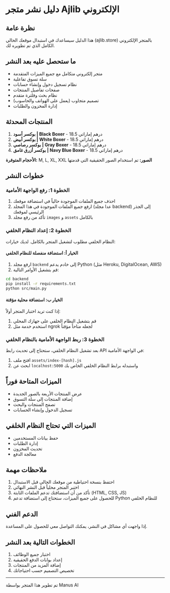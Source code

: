 # دليل نشر متجر Ajlib الإلكتروني

## نظرة عامة
هذا الدليل سيساعدك في استبدال موقعك الحالي (ajlib.store) بالمتجر الإلكتروني الكامل الذي تم تطويره لك.

## ما ستحصل عليه بعد النشر
- متجر إلكتروني متكامل مع جميع الميزات المتقدمة
- سلة تسوق تفاعلية
- نظام تسجيل دخول وإنشاء حسابات
- صفحات تفاصيل المنتجات
- نظام بحث وفلترة متقدم
- تصميم متجاوب (يعمل على الهواتف والحاسوب)
- إدارة المخزون والطلبات

## المنتجات المحدثة
1. **بوكسر أسود | Black Boxer** - 18.5 درهم إماراتي
2. **بوكسر أبيض | White Boxer** - 18.5 درهم إماراتي
3. **بوكسر رصاصي | Gray Boxer** - 18.5 درهم إماراتي
4. **بوكسر أزرق غامق | Navy Blue Boxer** - 18.5 درهم إماراتي

**الأحجام المتوفرة:** M, L, XL, XXL
**الصور:** تم استخدام الصور الحقيقية التي قدمتها

## خطوات النشر

### الخطوة 1: رفع الواجهة الأمامية
1. احذف جميع الملفات الموجودة حالياً في استضافة موقعك
2. ارفع جميع الملفات الموجودة في هذا المجلد (عدا مجلد backend) إلى الجذر الرئيسي لموقعك
3. تأكد من رفع مجلد `images` و `assets` بالكامل

### الخطوة 2: إعداد النظام الخلفي
النظام الخلفي مطلوب لتشغيل المتجر بالكامل. لديك خيارات:

#### الخيار أ: استضافة منفصلة للنظام الخلفي
1. ارفع مجلد `backend` إلى خادم يدعم Python (مثل Heroku, DigitalOcean, AWS)
2. قم بتشغيل الأوامر التالية:
```bash
cd backend
pip install -r requirements.txt
python src/main.py
```

#### الخيار ب: استضافة محلية مؤقتة
إذا كنت تريد اختبار المتجر أولاً:
1. قم بتشغيل النظام الخلفي على جهازك المحلي
2. استخدم خدمة مثل ngrok لجعله متاحاً مؤقتاً

### الخطوة 3: ربط الواجهة الأمامية بالنظام الخلفي
بعد تشغيل النظام الخلفي، ستحتاج إلى تحديث رابط API في الواجهة الأمامية:
1. افتح ملف `assets/index-[hash].js`
2. ابحث عن `localhost:5000` واستبدله برابط النظام الخلفي الخاص بك

## الميزات المتاحة فوراً
- عرض المنتجات الأربعة بالصور الجديدة
- إضافة المنتجات إلى سلة التسوق
- تصفح المنتجات والبحث
- تسجيل الدخول وإنشاء الحسابات

## الميزات التي تحتاج النظام الخلفي
- حفظ بيانات المستخدمين
- إدارة الطلبات
- تحديث المخزون
- معالجة الدفع

## ملاحظات مهمة
1. احتفظ بنسخة احتياطية من موقعك الحالي قبل الاستبدال
2. اختبر المتجر محلياً قبل النشر النهائي
3. تأكد من أن استضافتك تدعم الملفات الثابتة (HTML, CSS, JS)
4. للحصول على جميع الميزات، ستحتاج إلى استضافة تدعم Python للنظام الخلفي

## الدعم الفني
إذا واجهت أي مشاكل في النشر، يمكنك التواصل معي للحصول على المساعدة.

## الخطوات التالية بعد النشر
1. اختبار جميع الوظائف
2. إعداد بوابات الدفع الحقيقية
3. إضافة المزيد من المنتجات
4. تخصيص التصميم حسب احتياجاتك

---
تم تطوير هذا المتجر بواسطة Manus AI

